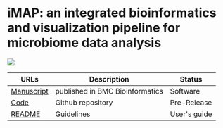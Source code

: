 
# iMAP: an integrated bioinformatics and visualization pipeline for microbiome data analysis

<img src="https://www.microbiome-bioinfo.com/wp-content/uploads/elementor/thumbs/cover-ookkjfzd9eshnkqk8034sczbqzghnq9lgq519st99c.png">

<br>

| URLs | Description | Status |
|-------|--------------------| --------- |
|[Manuscript](https://bmcbioinformatics.biomedcentral.com/articles/10.1186/s12859-019-2965-4) | published in BMC Bioinformatics | Software |
|[Code](https://github.com/tmbuza/iMAP) | Github repository | Pre-Release |
|[README](https://github.com/tmbuza/iMAP/blob/master/README2.md/) | Guidelines | User's guide |
